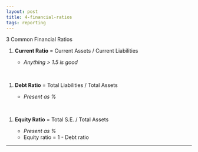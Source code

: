 ```yaml
---
layout: post
title: 4-financial-ratios
tags: reporting
---
```


3 Common Financial Ratios   
 
1. **Current Ratio** = Current Assets / Current Liabilities   
   
   - *Anything > 1.5 is good*   
<br>

1. **Debt Ratio** = Total Liabilities / Total Assets 
   
   - *Present as %*    
<br>

1. **Equity Ratio** = Total S.E. / Total Assets   
   
   - *Present as %*   
   - Equity ratio = 1 - Debt ratio 
  
---
